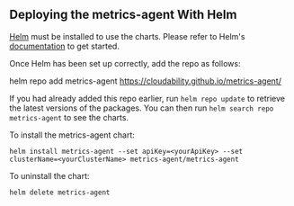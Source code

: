 ## Deploying the metrics-agent With Helm

[Helm](https://helm.sh) must be installed to use the charts.  Please refer to
Helm's [documentation](https://helm.sh/docs) to get started.

Once Helm has been set up correctly, add the repo as follows:

helm repo add metrics-agent https://cloudability.github.io/metrics-agent/

If you had already added this repo earlier, run `helm repo update` to retrieve
the latest versions of the packages.  You can then run `helm search repo
metrics-agent` to see the charts.

To install the metrics-agent chart:

    helm install metrics-agent --set apiKey=<yourApiKey> --set clusterName=<yourClusterName> metrics-agent/metrics-agent

To uninstall the chart:

    helm delete metrics-agent